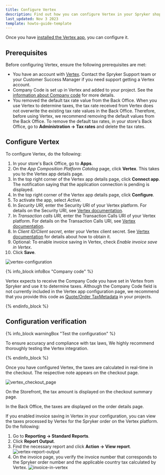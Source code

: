 ```yaml
---
title: Configure Vertex
description: Find out how you can configure Vertex in your Spryker shop
last_updated: Nov 3 2023
template: howto-guide-template
---
```


Once you have [installed the Vertex app](/docs/pbc/all/tax-management/{{page.version}}/third-party-integrations/vertex/install-vertex.html), you can configure it.

## Prerequisites

Before configuring Vertex, ensure the following prerequisites are met:

- You have an account with [Vertex](https://www.vertexinc.com/). Contact the Spryker Support team or your Customer Success Manager if you need support getting a Vertex account.
- Company Code is set up in Vertex and added to your project. See the [information about Company code](#company-code) for more details.
- You removed the default tax rate value from the Back Office. When you use Vertex to determine taxes, the tax rate received from Vertex does not overwrite the existing tax rate values in the Back Office. Therefore, before using Vertex, we recommend removing the default values from the Back Office. To remove the default tax rates, in your store's Back Office, go to **Administration -> Tax rates** and delete the tax rates.

## Configure Vertex

To configure Vertex, do the following:

1. In your store's Back Office, go to **Apps**.
2. On the *App Composition Platform Catalog* page, click **Vertex**. This takes you to the Vertex app details page.
3. In the top right corner of the Vertex app details page, click **Connect app**. The notification saying that the application connection is pending is displayed.
4. In the top right corner of the Vertex app details page, click **Configure**.
5. To activate the app, select *Active*.
6. In *Security URI*, enter the Security URI of your Vertex platform. For details on the Security URI, see [Vertex documentation](https://tax-calc-api.vertexcloud.com/resources/index.html).
7. In *Transaction calls URI*, enter the Transaction Calls URI of your Vertex platform. For details on the Transaction Calls URI, see [Vertex documentation](https://tax-calc-api.vertexcloud.com/resources/index.html).
7. In *Client ID/Client secret*, enter your Vertex client secret. See [Vertex documentation](https://tax-calc-api.vertexcloud.com/resources/index.html) for details about how to obtain it.
8. Optional: To enable invoice saving in Vertex, check *Enable invoice save in Vertex*.
9. Click **Save**.

![vertex-configuration](https://spryker.s3.eu-central-1.amazonaws.com/docs/pbc/all/tax-management/vertex/configure-vertex/vertex-configuration.png)

<a name="company-code"></a>

{% info_block infoBox "Company code" %}

Vertex expects to receive the Company Code you have set in Vertex from Spryker and use it to determine taxes. Although the Company Code field is not currently included in the Vertex app configuration page, we recommend that you provide this code as [Quote/Order TaxMetadata](/docs/pbc/all/tax-management/{{page.version}}/base-shop/third-party-integrations/vertex/install-vertex/integrate-the-vertex-app.html#reference-quoteorder-object-to-vertex-api-mapping) in your projects.


{% endinfo_block %}

## Configuration verification

{% info_block warningBox "Test the configuration" %}

To ensure accuracy and compliance with tax laws, We highly recommend thoroughly testing the Vertex integration.

{% endinfo_block %}

Once you have configured Vertex, the taxes are calculated in real-time in the checkout. The respective note appears on the checkout page.

![vertex_checkout_page](https://spryker.s3.eu-central-1.amazonaws.com/docs/pbc/all/tax-management/vertex/configure-vertex/vertex_checkout_page.png)

On the Storefront, the tax amount is displayed on the checkout summary page.

In the Back Office, the taxes are displayed on the order details page.

If you enabled invoice saving in Vertex in your configuration, you can view the taxes processed by Vertex for the Spryker order on the Vertex platform. Do the following:

1. Go to **Reporting -> Standard Reports**.
2. Click **Report Output**.
3. Find the necessary report and click **Action -> View report**.
![vertex-report-output](https://spryker.s3.eu-central-1.amazonaws.com/docs/pbc/all/tax-management/vertex/configure-vertex/vertex-report-output.png)
4. On the invoice page, you verify the invoice number that corresponds to the Spryker order number and the applicable country tax calculated by Vertex.
![invoice-in-vertex](https://spryker.s3.eu-central-1.amazonaws.com/docs/pbc/all/tax-management/vertex/configure-vertex/invoice-in-vertex.png)
